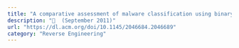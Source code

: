 ```yaml
---
title: "A comparative assessment of malware classification using binary texture analysis and dynamic analysis"
description: "📓  (September 2011)"
url: "https://dl.acm.org/doi/10.1145/2046684.2046689"
category: "Reverse Engineering"
---
```

